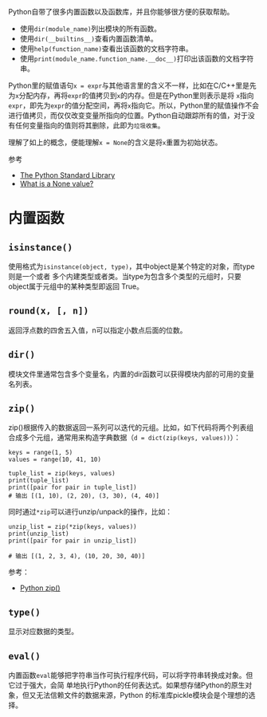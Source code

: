Python自带了很多内置函数以及函数库，并且你能够很方便的获取帮助。

- 使用`dir(module_name)`列出模块的所有函数。
- 使用`dir(__builtins__)`查看内置函数清单。
- 使用`help(function_name)`查看出该函数的文档字符串。
- 使用`print(module_name.function_name.__doc__)`打印出该函数的文档字符串。

Python里的赋值语句`x = expr`与其他语言里的含义不一样，比如在C/C++里是先为`x`分配内存，再将`expr`的值拷贝到`x`的内存。但是在Python里则表示是将 `x`指向`expr`，即先为`expr`的值分配空间，再将`x`指向它。所以，Python里的赋值操作不会进行值拷贝，而仅仅改变变量所指向的位置。Python自动跟踪所有的值，对于没有任何变量指向的值则将其删除，此即为`垃圾收集`。

理解了如上的概念，便能理解`x = None`的含义是将`x`重置为初始状态。

参考

- [The Python Standard Library](https://docs.python.org/2.7/library/index.html)
- [What is a None value?](https://stackoverflow.com/questions/19473185/what-is-a-none-value#)

# 内置函数

## `isinstance()`

使用格式为`isinstance(object, type)`，其中object是某个特定的对象，而type则是一个或者
多个内建类型或者类。当type为包含多个类型的元组时，只要object属于元组中的某种类型即返回
True。

## `round(x, [, n])`

返回浮点数的四舍五入值，n可以指定小数点后面的位数。


## `dir()`
模块文件里通常包含多个变量名，内置的dir函数可以获得模块内部的可用的变量名列表。

## `zip()`

zip()根据传入的数据返回一系列可以迭代的元组。比如，如下代码将两个列表组合成多个元组，通常用来构造字典数据（`d = dict(zip(keys, values))`）：

```
keys = range(1, 5)
values = range(10, 41, 10)

tuple_list = zip(keys, values)
print(tuple_list)
print([pair for pair in tuple_list])
# 输出 [(1, 10), (2, 20), (3, 30), (4, 40)]
```

同时通过`*zip`可以进行unzip/unpack的操作，比如：

```
unzip_list = zip(*zip(keys, values))
print(unzip_list)
print([pair for pair in unzip_list])

# 输出 [(1, 2, 3, 4), (10, 20, 30, 40)]
```

参考：

- [Python zip()](https://www.programiz.com/python-programming/methods/built-in/zip)

## `type()`

显示对应数据的类型。

## `eval()`

内置函数`eval`能够把字符串当作可执行程序代码，可以将字符串转换成对象。但它过于强大，会简
单地执行Python的任何表达式。如果想存储Python的原生对象，但又无法信赖文件的数据来源，Python
的标准库pickle模块会是个理想的选择。
